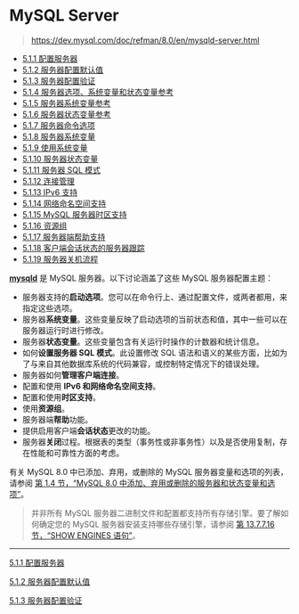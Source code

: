 # MySQL Server

> https://dev.mysql.com/doc/refman/8.0/en/mysqld-server.html

- [5.1.1 配置服务器](https://dev.mysql.com/doc/refman/8.0/en/server-configuration.html)
- [5.1.2 服务器配置默认值](https://dev.mysql.com/doc/refman/8.0/en/server-configuration-defaults.html)
- [5.1.3 服务器配置验证](https://dev.mysql.com/doc/refman/8.0/en/server-configuration-validation.html)
- [5.1.4 服务器选项、系统变量和状态变量参考](https://dev.mysql.com/doc/refman/8.0/en/server-option-variable-reference.html)
- [5.1.5 服务器系统变量参考](https://dev.mysql.com/doc/refman/8.0/en/server-system-variable-reference.html)
- [5.1.6 服务器状态变量参考](https://dev.mysql.com/doc/refman/8.0/en/server-status-variable-reference.html)
- [5.1.7 服务器命令选项](https://dev.mysql.com/doc/refman/8.0/en/server-options.html)
- [5.1.8 服务器系统变量](https://dev.mysql.com/doc/refman/8.0/en/server-system-variables.html)
- [5.1.9 使用系统变量](https://dev.mysql.com/doc/refman/8.0/en/using-system-variables.html)
- [5.1.10 服务器状态变量](https://dev.mysql.com/doc/refman/8.0/en/server-status-variables.html)
- [5.1.11 服务器 SQL 模式](https://dev.mysql.com/doc/refman/8.0/en/sql-mode.html)
- [5.1.12 连接管理](https://dev.mysql.com/doc/refman/8.0/en/connection-management.html)
- [5.1.13 IPv6 支持](https://dev.mysql.com/doc/refman/8.0/en/ipv6-support.html)
- [5.1.14 网络命名空间支持](https://dev.mysql.com/doc/refman/8.0/en/network-namespace-support.html)
- [5.1.15 MySQL 服务器时区支持](https://dev.mysql.com/doc/refman/8.0/en/time-zone-support.html)
- [5.1.16 资源组](https://dev.mysql.com/doc/refman/8.0/en/resource-groups.html)
- [5.1.17 服务器端帮助支持](https://dev.mysql.com/doc/refman/8.0/en/server-side-help-support.html)
- [5.1.18 客户端会话状态的服务器跟踪](https://dev.mysql.com/doc/refman/8.0/en/session-state-tracking.html)
- [5.1.19 服务器关机流程](https://dev.mysql.com/doc/refman/8.0/en/server-shutdown.html)



[**mysqld**](https://dev.mysql.com/doc/refman/8.0/en/mysqld.html) 是 MySQL 服务器。以下讨论涵盖了这些 MySQL 服务器配置主题：

- 服务器支持的**启动选项**。您可以在命令行上、通过配置文件，或两者都用，来指定这些选项。
- 服务器**系统变量**。这些变量反映了启动选项的当前状态和值，其中一些可以在服务器运行时进行修改。
- 服务器**状态变量**。这些变量包含有关运行时操作的计数器和统计信息。
- 如何**设置服务器 SQL 模式**。此设置修改 SQL 语法和语义的某些方面，比如为了与来自其他数据库系统的代码兼容，或控制特定情况下的错误处理。
- 服务器如何**管理客户端连接**。
- 配置和使用 **IPv6 和网络命名空间支持**。
- 配置和使用**时区支持**。
- 使用**资源组**。
- 服务器端**帮助**功能。
- 提供启用客户端**会话状态**更改的功能。
- 服务器**关闭**过程。根据表的类型（事务性或非事务性）以及是否使用复制，存在性能和可靠性方面的考虑。

有关 MySQL 8.0 中已添加、弃用，或删除的 MySQL 服务器变量和选项的列表，请参阅 [第 1.4 节，“MySQL 8.0 中添加、弃用或删除的服务器和状态变量和选项”](https://dev.mysql.com/doc/refman/8.0/en/added-deprecated-removed.html)。

> 并非所有 MySQL 服务器二进制文件和配置都支持所有存储引擎。要了解如何确定您的 MySQL 服务器安装支持哪些存储引擎，请参阅 [第 13.7.7.16 节，“SHOW ENGINES 语句”](https://dev.mysql.com/doc/refman/8.0/en/show-engines.html)。

***

[5.1.1 配置服务器](配置服务器.md ':include')

[5.1.2 服务器配置默认值](服务器配置默认值.md ':include')

[5.1.3 服务器配置验证](服务器配置验证.md ':include')
